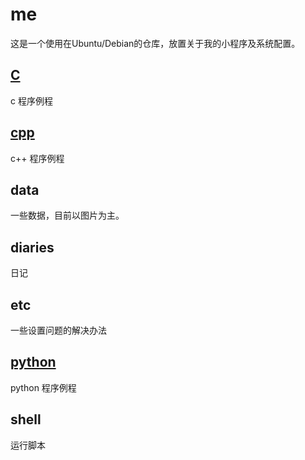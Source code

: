 # me

这是一个使用在Ubuntu/Debian的仓库，放置关于我的小程序及系统配置。

## [C](/C/)

c 程序例程

## [cpp](/cpp/)

c++ 程序例程

## data

一些数据，目前以图片为主。

## diaries

日记

## etc

一些设置问题的解决办法

## [python](/python/)

python 程序例程

## shell

运行脚本
